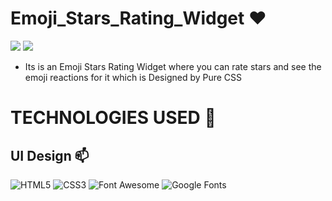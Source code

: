 # Emoji_Stars_Rating_Widget ❤️

![](https://img.shields.io/github/languages/count/gowthamrajk/Emoji_Stars_Rating_Widget)   ![](https://img.shields.io/github/languages/top/gowthamrajk/Emoji_Stars_Rating_Widget)

- Its is an Emoji Stars Rating Widget where you can rate stars and see the emoji reactions for it which is Designed by Pure CSS

# TECHNOLOGIES USED 📌

## UI Design 📫

![HTML5](https://img.shields.io/static/v1?style=for-the-badge&message=HTML5&color=E34F26&logo=HTML5&logoColor=FFFFFF&label=)
![CSS3](https://img.shields.io/static/v1?style=for-the-badge&message=CSS3&color=1572B6&logo=CSS3&logoColor=FFFFFF&label=)
![Font Awesome](https://img.shields.io/static/v1?style=for-the-badge&message=Font+Awesome&color=339AF0&logo=Font+Awesome&logoColor=FFFFFF&label=)
![Google Fonts](https://img.shields.io/static/v1?style=for-the-badge&message=Google+Fonts&color=4285F4&logo=Google+Fonts&logoColor=FFFFFF&label=)
